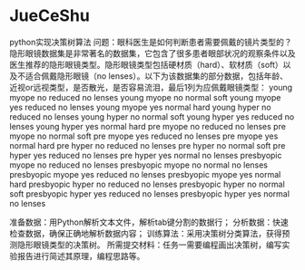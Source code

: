# JueCeShu
python实现决策树算法
问题：眼科医生是如何判断患者需要佩戴的镜片类型的？
隐形眼镜数据集是非常著名的数据集，它包含了很多患者眼部状况的观察条件以及医生推荐的隐形眼镜类型。隐形眼镜类型包括硬材质（hard）、软材质（soft）以及不适合佩戴隐形眼镜（no lenses）。以下为该数据集的部分数据，包括年龄、近视or远视类型，是否散光，是否容易流泪，最后1列为应佩戴眼镜类型：
young	myope	no	reduced	no lenses
young	myope	no	normal	soft
young	myope	yes	reduced	no lenses
young	myope	yes	normal	hard
young	hyper	no	reduced	no lenses
young	hyper	no	normal	soft
young	hyper	yes	reduced	no lenses
young	hyper	yes	normal	hard
pre	myope	no	reduced	no lenses
pre	myope	no	normal	soft
pre	myope	yes	reduced	no lenses
pre	myope	yes	normal	hard
pre	hyper	no	reduced	no lenses
pre	hyper	no	normal	soft
pre	hyper	yes	reduced	no lenses
pre	hyper	yes	normal	no lenses
presbyopic	myope	no	reduced	no lenses
presbyopic	myope	no	normal	no lenses
presbyopic	myope	yes	reduced	no lenses
presbyopic	myope	yes	normal	hard
presbyopic	hyper	no	reduced	no lenses
presbyopic	hyper	no	normal	soft
presbyopic	hyper	yes	reduced	no lenses
presbyopic	hyper	yes	normal	no lenses

准备数据：用Python解析文本文件，解析tab键分割的数据行；
分析数据：快速检查数据，确保正确地解析数据内容；
训练算法：采用决策树分类算法，获得预测隐形眼镜类型的决策树。
	所需提交材料：任务一需要编程画出决策树，编写实验报告进行简述其原理，编程思路等。
